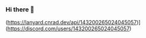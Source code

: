 ### Hi there 👋

(https://lanyard.cnrad.dev/api/143200265024045057)](https://discord.com/users/143200265024045057)
